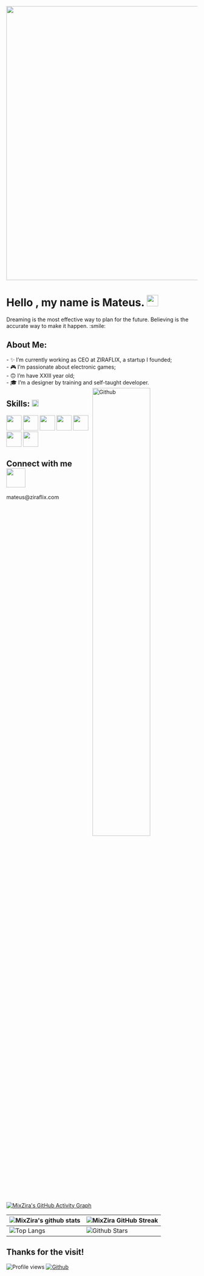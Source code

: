 <p align="center">
    <img width="722" src="https://cdn.discordapp.com/attachments/917183221375049728/945738819527909386/background.png">
</p>

<h1> Hello <developers/>, my name is Mateus. <img src = "https://raw.githubusercontent.com/MartinHeinz/MartinHeinz/master/wave.gif" width = 30px> </h1>
    <p align='center'>
</p>

<div size='20px'>Dreaming is the most effective way to plan for the future. Believing is the accurate way to make it happen. :smile: 
</div>

<h2> About Me:</h2>
- ✨ I’m currently working as CEO at ZIRAFLIX, a startup I founded; <br>
- 🎮 I’m passionate about electronic games;<br>
- 🙃 I’m have XXIII year old;<br>
- 🎓 I’m a designer by training and self-taught developer.<br>


<img width="55%" align="right" alt="Github" src="https://raw.githubusercontent.com/onimur/.github/master/.resources/git-header.svg" />

<h2> Skills: <img src = "https://media2.giphy.com/media/QssGEmpkyEOhBCb7e1/giphy.gif?cid=ecf05e47a0n3gi1bfqntqmob8g9aid1oyj2wr3ds3mg700bl&rid=giphy.gif" width = 18px></h2>
<a href='https://github.com/MixZira'><img width ='40px' src='https://cdn.discordapp.com/attachments/917183221375049728/945747298485428384/html-5.png'></a>
<a href='https://github.com/MixZira'><img width ='40px' src ='https://cdn.discordapp.com/attachments/917183221375049728/945747297537511464/css.png'></a>
<a href='https://github.com/MixZira'><img width ='40px' src ='https://cdn.discordapp.com/attachments/917183221375049728/945747298930032730/javascript.png'></a>
<a href='https://github.com/MixZira'><img width ='40px' src ='https://cdn.discordapp.com/attachments/917183221375049728/945747299835998278/reagir.png'></a>
<a href='https://github.com/MixZira'><img width ='40px' src ='https://cdn.discordapp.com/attachments/917183221375049728/945747299378790460/nodejs.png'></a>
<a href='https://github.com/MixZira'><img width ='40px' src ='https://cdn.discordapp.com/attachments/917183221375049728/945747299198455859/mysql.png'></a>
<a href='https://github.com/MixZira'><img width='40px' src='https://upload.wikimedia.org/wikipedia/commons/thumb/c/cf/Lua-Logo.svg/1024px-Lua-Logo.svg.png'></a>

<h2> Connect with me <img src='https://raw.githubusercontent.com/ShahriarShafin/ShahriarShafin/main/Assets/handshake.gif' width="50px"> </h2>
mateus@ziraflix.com

[![MixZira's GitHub Activity Graph](https://activity-graph.herokuapp.com/graph?username=MixZira&theme=tokyonight)](https://git.io/praveenscience)

| ![MixZira's github stats](https://github-readme-stats.vercel.app/api?username=MixZira&show_icons=true&theme=tokyonight) | ![MixZira GitHub Streak](https://github-readme-streak-stats.herokuapp.com/?user=MixZira&theme=tokyonight)
| --- | --- |
| ![Top Langs](https://github-readme-stats.vercel.app/api/top-langs/?username=MixZira&theme=tokyonight) | ![Github Stars](https://github-readme-stats.vercel.app/api?username=MixZira&show_icons=true&locale=en&count_private=true&hide_rank=true&custom_title=My%20GitHub%20Stats&disable_animations=true&theme=tokyonight) |

<h2>Thanks for the visit!</h2>

![Profile views](https://visitor-badge.glitch.me/badge?page_id=MixZira.MixZira)
[![Github](https://img.shields.io/github/followers/MixZira?label=Follow&style=social)](https://github.com/MixZira)
